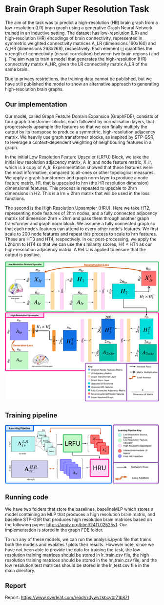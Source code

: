 # Brain Graph Super Resolution Task
The aim of the task was to predict a high-resolution (HR) brain graph from a low-resolution (LR) brain graph using a generative Graph Neural Network trained in an inductive setting.
The dataset has low-resolution (LR) and high-resolution (HR) encodings of brain connectivity, represented in symmetric weighted connectivity matrices A_LR (dimensions 160x160) and A_HR (dimensions 268x268), respectively. Each element i,j quantifies the strength of connectivity (neural correlation) between two brain regions i and j. The aim was to train a model that generates the high-resolution (HR) connectivity matrix A_HR, given the LR connectivity matrix A_LR of the same brain.

Due to privacy restrictions, the training data cannot be published, but we have still published the model to show an alternative approach to generating high-resolution brain graphs. 

## Our implementation 
Our model, called Graph Feature Domain Expansion (GraphFDE), consists of four graph transformer blocks, each followed by normalisation layers, that progressively upsample the features so that we can finally multiply the output by its transpose to produce a symmetric, high-resolution adjacency matrix. We heavily use graph transformer blocks, as inspired by STP-GSR, to leverage a context-dependent weighting of neighbouring features in a graph. 

In the initial Low Resolution Feature Upscaler (LRFU) Block, we take the initial low resolution adjacency matrix, A_lr, and node feature matrix, X_lr, which is a copy of A_lr. Experimentation showed that these features were the most informative, compared to all-ones or other topological measures. We apply a graph transformer and graph norm layer to produce a node feature matrix, H1, that is upscaled to hrn (the HR resolution dimension) dimensional features. This process is repeated to upscale to 2hrn dimensions in H2. This is a lrn × 2hrn matrix that will be used in the loss functions.

The second is the High Resolution Upsampler (HRU). Here we take HT2, representing node features of 2hrn nodes, and a fully connected adjacency matrix (of dimension 2hrn × 2hrn and pass them through another graph transformer and graph norm block. We assume a fully connected graph so that each node’s features can attend to every other node’s features. We first scale to 200 node features and repeat this process to scale to hrn features. These are HT3 and HT4, respectively. In our post-processing, we apply the L2norm to HT4 so that we can use the similarity scores, H4 × HT4 as our high-resolution adjacency matrix. A ReLU is applied to ensure that the output is positive.


![Screenshot](images/arch.png "Model architecture")

## Training pipeline 
![Screenshot](images/lp.png "Training pipeline")

## Running code 
We have two folders that store the baselines, baselineMLP which stores a model containing an MLP that produces a high resolution brain matrix, and baseline STP-GSR that produces high resolution brain matrices based on the following paper: https://arxiv.org/html/2411.02525v1. Our implementation is stored in the graph FDE folder. 

To run any of these models, we can run the analysis.ipynb file that trains both the models and evalates / plots their results. However note, since we have not been able to provide the data for training the task, the low resolution training matrices should be stored in lr_train.csv file, the high resolution training matrices should be stored in the hr_train.csv file, and the low resolution test matrices should be stored in the lr_test.csv file in the main directory. 
## Report 
Report: https://www.overleaf.com/read/rrdywvzkbcyt#71b871
